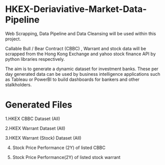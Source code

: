 # HKEX-Deriaviative-Market-Data-Pipeline

Web Scrapping, Data Pipeline and Data Cleansing will be used within this project. 

Callable Bull / Bear Contract (CBBC) , Warrant and stock data will be scrapped from the Hong Kong Exchange and yahoo stock finance API by python libraries respectively.

The aim is to generate a dynamic dataset for investment banks. These per day generated data can be used by business intelligence applications such as Tableau or PowerBI to build dashboards for bankers and other stalkholders.   

# Generated Files 

1.HKEX CBBC Dataset (All)

2.HKEX Warrant Dataset (All)

3.HKEX Warrant (Stock) Dataset (All)

4. Stock Price Performance (2Y) of listed CBBC

5. Stock Price Performance(2Y) of listed stock warrant





